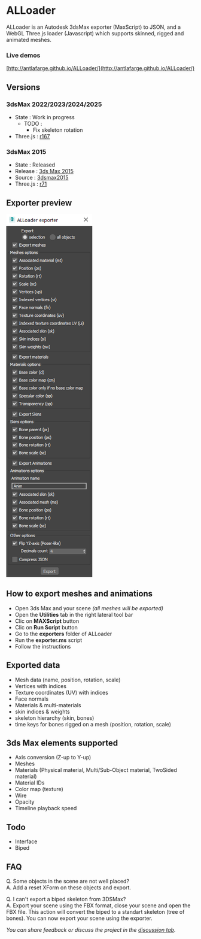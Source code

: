 # ALLoader  
ALLoader is an Autodesk 3dsMax exporter (MaxScript) to JSON, and a WebGL Three.js loader (Javascript) which supports skinned, rigged and animated meshes.

### Live demos
[http://antlafarge.github.io/ALLoader/](http://antlafarge.github.io/ALLoader/)

## Versions
### 3dsMax 2022/2023/2024/2025
- State : Work in progress
    - TODO :
        - Fix skeleton rotation
- Three.js : [r167](https://github.com/mrdoob/three.js/releases/tag/r167)

### 3dsMax 2015
- State : Released
- Release : [3ds Max 2015](https://github.com/antlafarge/ALLoader/releases/tag/3dsmax2015)
- Source : [3dsmax2015](https://github.com/antlafarge/ALLoader/tree/3dsmax2015)
- Three.js : [r71](https://github.com/mrdoob/three.js/releases/tag/r71)

## Exporter preview
![image](exporter-preview.png)

## How to export meshes and animations
- Open 3ds Max and your scene *(all meshes will be exported)*
- Open the **Utilities** tab in the right lateral tool bar
- Clic on **MAXScript** button
- Clic on **Run Script** button
- Go to the **exporters** folder of ALLoader
- Run the **exporter.ms** script
- Follow the instructions

## Exported data
- Mesh data (name, position, rotation, scale)
- Vertices with indices
- Texture coordinates (UV) with indices
- Face normals
- Materials & multi-materials
- skin indices & weights
- skeleton hierarchy (skin, bones)
- time keys for bones rigged on a mesh (position, rotation, scale)

## 3ds Max elements supported
- Axis conversion (Z-up to Y-up)
- Meshes
- Materials (Physical material, Multi/Sub-Object material, TwoSided material)
- Material IDs
- Color map (texture)
- Wire
- Opacity
- Timeline playback speed

## Todo
- Interface
- Biped

## FAQ
Q. Some objects in the scene are not well placed?  
A. Add a reset XForm on these objects and export.  

Q. I can't export a biped skeleton from 3DSMax?  
A. Export your scene using the FBX format, close your scene and open the FBX file. This action will convert the biped to a standart skeleton (tree of bones). You can now export your scene using the exporter.  

_You can share feedback or discuss the project in the [discussion tab](https://github.com/antlafarge/ALLoader/discussions)._  

